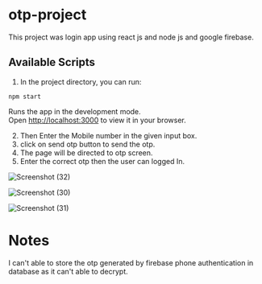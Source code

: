 # otp-project
This project was login app using react js and node js and google firebase.

## Available Scripts

1) In the project directory, you can run:

`npm start`

Runs the app in the development mode.\
Open [http://localhost:3000](http://localhost:3000) to view it in your browser.

2) Then Enter the Mobile number in the given input box.
3) click on send otp button to send the otp.
4) The page will be directed to otp screen.
5) Enter the correct otp then the user can logged In.


![Screenshot (32)](https://github.com/Sanku077/otp-project/assets/77765311/501ffa94-27a1-4116-8a14-628afd318663)

![Screenshot (30)](https://github.com/Sanku077/otp-project/assets/77765311/bfe997ac-328a-45cc-8394-412dcb751ccc)

![Screenshot (31)](https://github.com/Sanku077/otp-project/assets/77765311/3735e09e-3723-4692-9737-9854458ff444)

# Notes
I can't able to store the otp generated by firebase phone authentication in database as it can't able to decrypt.
